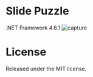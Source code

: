 # Slide Puzzle
.NET Framework 4.6.1
![capture](https://user-images.githubusercontent.com/43884147/72027725-66077e00-32c3-11ea-85c0-abcfc711415c.JPG)

# License
Released under the MIT license.